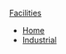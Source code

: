 [Facilities](Facilities/Facilities.md)
- [Home](Facilities/Home/00-Home.md)
- [Industrial](Facilities/Industrial/00-Industrial_Facilities.md)